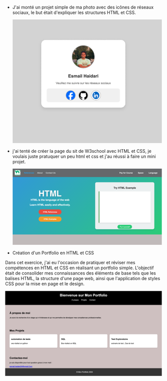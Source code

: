 * J'ai monté un projet simple de ma photo avec des icônes de réseaux sociaux, le but était d'expliquer les structures HTML et CSS.

  ![](https://github.com/esmailhaidari24/HTML/blob/main/Capture%20d%E2%80%99e%CC%81cran%201403-06-19%20a%CC%80%2011.43.03.png)


* j'ai tenté de créer la page du sit de W3school avec HTML et CSS, je voulais juste pratuquer un peu html et css et j'au réussi à faire un mini projet.

  ![](https://github.com/esmailhaidari24/HTML/blob/main/Capture%20d%E2%80%99e%CC%81cran%201403-06-27%20a%CC%80%2023.35.49.png)


* Création d'un Portfolio en HTML et CSS

Dans cet exercice, j'ai eu l'occasion de pratiquer et réviser mes compétences en HTML et CSS en réalisant un portfolio simple. L'objectif était de consolider mes connaissances des éléments de base tels que les balises HTML, la structure d'une page web, ainsi que l'application de styles CSS pour la mise en page et le design.

![](https://github.com/esmailhaidari24/HTML/blob/main/Capture%20d%E2%80%99e%CC%81cran%201403-06-29%20a%CC%80%2016.13.50.png)
